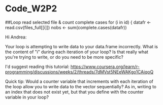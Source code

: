 # Code_W2P2

##Loop read selected file & count complete cases
for (i in id) {
    datafr <- read.csv(files_full[[i]])
    nobs <- sum(complete.cases(datafr))


Hi Andrea:

Your loop is attempting to write data to your data.frame incorrectly. What is the content of "i" during each iteration of your loop? Is that really what you're trying to write, or do you need to be more specific?

I'd suggest reading this tutorial: https://www.coursera.org/learn/r-programming/discussions/weeks/2/threads/7dMVst5NEeWAKgo1CAiqoQ

Quick tip: Would a counter variable that increments with each iteration of the loop allow you to write data to the vector sequentially? As in, writing to an index that does not exist yet, but that you define with the counter variable in your loop?
